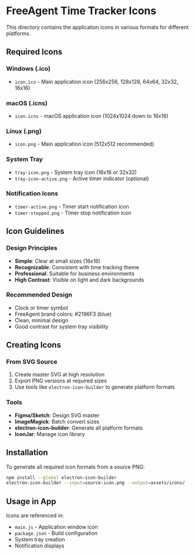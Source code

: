 # FreeAgent Time Tracker Icons

This directory contains the application icons in various formats for different platforms.

## Required Icons

### Windows (.ico)
- `icon.ico` - Main application icon (256x256, 128x128, 64x64, 32x32, 16x16)

### macOS (.icns)  
- `icon.icns` - macOS application icon (1024x1024 down to 16x16)

### Linux (.png)
- `icon.png` - Main application icon (512x512 recommended)

### System Tray
- `tray-icon.png` - System tray icon (16x16 or 32x32)
- `tray-icon-active.png` - Active timer indicator (optional)

### Notification Icons
- `timer-active.png` - Timer start notification icon
- `timer-stopped.png` - Timer stop notification icon

## Icon Guidelines

### Design Principles
- **Simple**: Clear at small sizes (16x16)
- **Recognizable**: Consistent with time tracking theme
- **Professional**: Suitable for business environments
- **High Contrast**: Visible on light and dark backgrounds

### Recommended Design
- Clock or timer symbol
- FreeAgent brand colors: #2196F3 (blue)
- Clean, minimal design
- Good contrast for system tray visibility

## Creating Icons

### From SVG Source
1. Create master SVG at high resolution
2. Export PNG versions at required sizes
3. Use tools like `electron-icon-builder` to generate platform formats

### Tools
- **Figma/Sketch**: Design SVG master
- **ImageMagick**: Batch convert sizes
- **electron-icon-builder**: Generate all platform formats
- **IconJar**: Manage icon library

## Installation

To generate all required icon formats from a source PNG:

```bash
npm install --global electron-icon-builder
electron-icon-builder --input=source-icon.png --output=assets/icons/
```

## Usage in App

Icons are referenced in:
- `main.js` - Application window icon
- `package.json` - Build configuration  
- System tray creation
- Notification displays